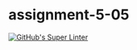 # assignment-5-05
[![GitHub's Super Linter](https://github.com/ICS20-Programming-davidu/assignment-5-05/workflows/GitHub's%20Super%20Linter/badge.svg)](https://github.com/ICS20-Programming-davidu/assignment-5-05/actions)
